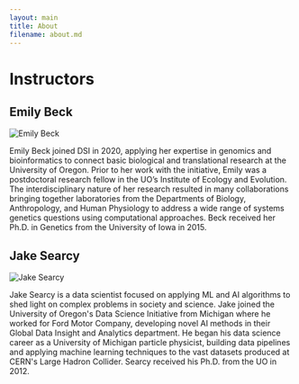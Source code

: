 ```yaml
---
layout: main
title: About
filename: about.md
--- 
```


# Instructors

## Emily Beck

  ![Emily Beck](https://datascience.uoregon.edu/sites/datascience1.uoregon.edu/files/styles/portrait_small/public/field/image/emilybeck.png)
  
Emily Beck joined DSI in 2020, applying her expertise in genomics and bioinformatics to connect basic biological and translational research at the University of Oregon. Prior to her work with the initiative, Emily was a postdoctoral research fellow in the UO’s Institute of Ecology and Evolution. The interdisciplinary nature of her research resulted in many collaborations bringing together laboratories from the Departments of Biology, Anthropology, and Human Physiology to address a wide range of systems genetics questions using computational approaches. Beck received her Ph.D. in Genetics from the University of Iowa in 2015.

## Jake Searcy

![Jake Searcy](https://datascience.uoregon.edu/sites/datascience1.uoregon.edu/files/styles/portrait_small/public/2022-03/JakeSearcy_0.png)

Jake Searcy is a data scientist focused on applying ML and AI algorithms to shed light on complex problems in society and science. Jake joined the University of Oregon's Data Science Initiative from Michigan where he worked for Ford Motor Company, developing novel AI methods in their Global Data Insight and Analytics department. He began his data science career as a University of Michigan particle physicist, building data pipelines and applying machine learning techniques to the vast datasets produced at CERN's Large Hadron Collider. Searcy received his Ph.D. from the UO in 2012.